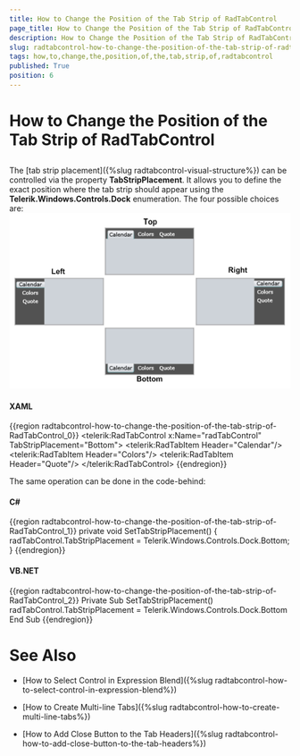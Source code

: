 ```yaml
---
title: How to Change the Position of the Tab Strip of RadTabControl
page_title: How to Change the Position of the Tab Strip of RadTabControl
description: How to Change the Position of the Tab Strip of RadTabControl
slug: radtabcontrol-how-to-change-the-position-of-the-tab-strip-of-radtabcontrol
tags: how,to,change,the,position,of,the,tab,strip,of,radtabcontrol
published: True
position: 6
---
```


# How to Change the Position of the Tab Strip of RadTabControl



## 

The [tab strip placement]({%slug radtabcontrol-visual-structure%}) can be controlled via the property __TabStripPlacement__. It allows you to define the exact position where the tab strip should appear using the __Telerik.Windows.Controls.Dock__ enumeration. The four possible choices are:
![](images/RadTabControl_Figure_00660.png)

#### __XAML__

{{region radtabcontrol-how-to-change-the-position-of-the-tab-strip-of-RadTabControl_0}}
	<telerik:RadTabControl x:Name="radTabControl" TabStripPlacement="Bottom">
	    <telerik:RadTabItem Header="Calendar"/>
	    <telerik:RadTabItem Header="Colors"/>
	    <telerik:RadTabItem Header="Quote"/>
	</telerik:RadTabControl>
	{{endregion}}



The same operation can be done in the code-behind:

#### __C#__

{{region radtabcontrol-how-to-change-the-position-of-the-tab-strip-of-RadTabControl_1}}
	private void SetTabStripPlacement()
	{
	    radTabControl.TabStripPlacement = Telerik.Windows.Controls.Dock.Bottom;
	}
	{{endregion}}



#### __VB.NET__

{{region radtabcontrol-how-to-change-the-position-of-the-tab-strip-of-RadTabControl_2}}
	Private Sub SetTabStripPlacement()
	    radTabControl.TabStripPlacement = Telerik.Windows.Controls.Dock.Bottom
	End Sub
	{{endregion}}



# See Also

 * [How to Select Control in Expression Blend]({%slug radtabcontrol-how-to-select-control-in-expression-blend%})

 * [How to Create Multi-line Tabs]({%slug radtabcontrol-how-to-create-multi-line-tabs%})

 * [How to Add Close Button to the Tab Headers]({%slug radtabcontrol-how-to-add-close-button-to-the-tab-headers%})
